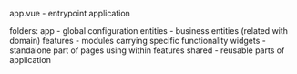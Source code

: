 app.vue - entrypoint application

folders:
	app - global configuration
	entities - business entities (related with domain)
	features - modules carrying specific functionality 
	widgets - standalone part of pages using within features
	shared - reusable parts of application
